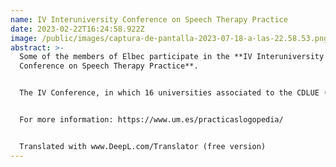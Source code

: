```yaml
---
name: IV Interuniversity Conference on Speech Therapy Practice
date: 2023-02-22T16:24:58.922Z
image: /public/images/captura-de-pantalla-2023-07-18-a-las-22.58.53.png
abstract: >-
  Some of the members of Elbec participate in the **IV Interuniversity
  Conference on Speech Therapy Practice**.


  The IV Conference, in which 16 universities associated to the CDLUE (Conference of Deans of Speech Therapy of Spanish Universities) are participating, will be held through the Zoom platform during the second half of February and the first half of March.


  For more information: https://www.um.es/practicaslogopedia/


  Translated with www.DeepL.com/Translator (free version)
---
```

